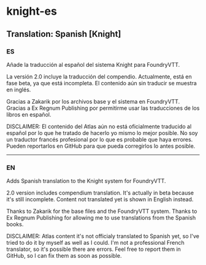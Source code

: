 # knight-es
## Translation: Spanish [Knight]

### ES
Añade la traducción al español del sistema Knight para FoundryVTT.

La versión 2.0 incluye la traducción del compendio. Actualmente, está en fase beta, ya que está incompleta. El contenido aún sin traducir se muestra en inglés.

Gracias a Zakarik por los archivos base y el sistema en FoundryVTT.
Gracias a Ex Regnum Publishing por permitirme usar las traducciones de los libros en español.

DISCLAIMER: El contenido del Atlas aún no está oficialmente traducido al español por lo que he tratado de hacerlo yo mismo lo mejor posible. No soy un traductor francés profesional por lo que es probable que haya errores. Pueden reportarlos en GitHub para que pueda corregirlos lo antes posible.

---

### EN
Adds Spanish translation to the Knight system for FoundryVTT.

2.0 version includes compendium translation. It's actually in beta because it's still incomplete. Content not translated yet is shown in English instead.

Thanks to Zakarik for the base files and the FoundryVTT system.
Thanks to Ex Regnum Publishing for allowing me to use translations from the Spanish books.

DISCLAIMER: Atlas content it's not officialy translated to Spanish yet, so I've tried to do it by myself as well as I could. I'm not a professional French translator, so it's possible there are errors. Feel free to report them in GitHub, so I can fix them as soon as possible.
